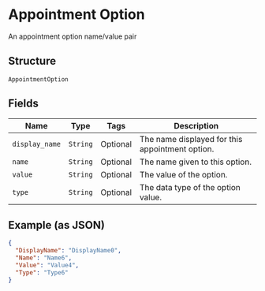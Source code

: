 
# Appointment Option

An appointment option name/value pair

## Structure

`AppointmentOption`

## Fields

| Name | Type | Tags | Description |
|  --- | --- | --- | --- |
| `display_name` | `String` | Optional | The name displayed for this appointment option. |
| `name` | `String` | Optional | The name given to this option. |
| `value` | `String` | Optional | The value of the option. |
| `type` | `String` | Optional | The data type of the option value. |

## Example (as JSON)

```json
{
  "DisplayName": "DisplayName0",
  "Name": "Name6",
  "Value": "Value4",
  "Type": "Type6"
}
```

